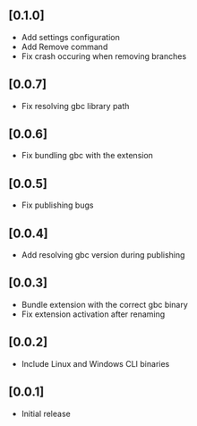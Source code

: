 ## [0.1.0]

- Add settings configuration
- Add Remove command
- Fix crash occuring when removing branches

## [0.0.7]

- Fix resolving gbc library path

## [0.0.6]

- Fix bundling gbc with the extension

## [0.0.5]

- Fix publishing bugs

## [0.0.4]

- Add resolving gbc version during publishing

## [0.0.3]

- Bundle extension with the correct gbc binary
- Fix extension activation after renaming

## [0.0.2]

- Include Linux and Windows CLI binaries

## [0.0.1]

- Initial release
